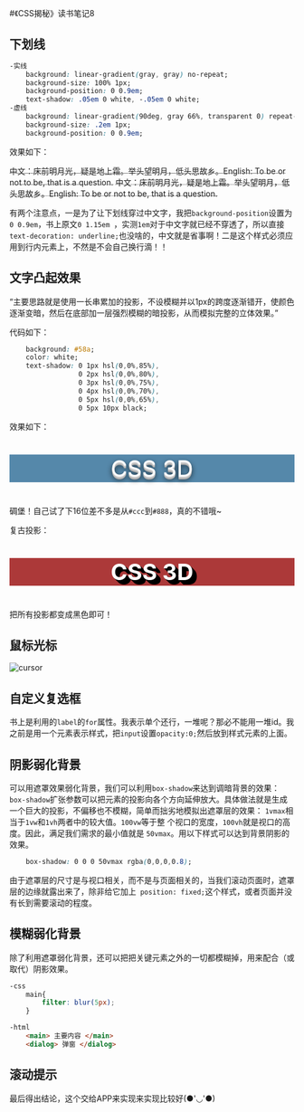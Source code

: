 #《CSS揭秘》读书笔记8

## 下划线

```css
-实线
    background: linear-gradient(gray, gray) no-repeat;
    background-size: 100% 1px;
    background-position: 0 0.9em;
    text-shadow: .05em 0 white, -.05em 0 white;
-虚线
    background: linear-gradient(90deg, gray 66%, transparent 0) repeat-x;
    background-size: .2em 1px;
    background-position: 0 0.9em;
```

效果如下： 

<style>
    .exp1{
        width: 200px;
        background: linear-gradient(gray, gray) no-repeat;
        background-size: 100% 1px;
        background-position: 0 0.9em;
        text-shadow: .05em 0 white, -.05em 0 white;
    }
    .exp2{
        width: 200px;
        background: linear-gradient(90deg,
 gray 66%, transparent 0) repeat-x;
        background-size: .2em 1px;
        background-position: 0 0.9em;
    }
</style>
<p>
    <span class="exp1">中文：床前明月光，疑是地上霜。举头望明月，低头思故乡。English: To be or not to be, that is a question.</span>
    <span class="exp2">中文：床前明月光，疑是地上霜。举头望明月，低头思故乡。English: To be or not to be, that is a question.</span>
</p>

有两个注意点，一是为了让下划线穿过中文字，我把`background-position`设置为`0 0.9em`，书上原文`0 1.15em
`，实测`1em`对于中文字就已经不穿透了，所以直接`text-decoration: underline;`也没啥的，中文就是省事啊！二是这个样式必须应用到行内元素上，不然是不会自己换行滴！！

## 文字凸起效果

“主要思路就是使用一长串累加的投影，不设模糊并以1px的跨度逐渐错开，使颜色逐渐变暗，然后在底部加一层强烈模糊的暗投影，从而模拟完整的立体效果。”

代码如下：

```css
    background: #58a;
    color: white;
    text-shadow: 0 1px hsl(0,0%,85%),
                 0 2px hsl(0,0%,80%),
                 0 3px hsl(0,0%,75%),
                 0 4px hsl(0,0%,70%),
                 0 5px hsl(0,0%,65%),
                 0 5px 10px black;
```

效果如下：

<style>
    .tu{
        font-size: 40px;
        text-align: center;
        background: #58a;
        color: white;
        text-shadow: 0 1px hsl(0,0%,85%),
                     0 2px hsl(0,0%,80%),
                     0 3px hsl(0,0%,75%),
                     0 4px hsl(0,0%,70%),
                     0 5px hsl(0,0%,65%),
                     0 5px 10px black;
    }
</style>
<p class="tu">
    CSS 3D
</p>

碉堡！自己试了下16位差不多是从`#ccc`到`#888`，真的不错哦~

复古投影：

<style>
    .tu2{
        font-size: 40px;
        text-align: center;
        font-weight: bold;
        color: white;
        background: hsl(0,50%,45%);
        text-shadow: 1px 1px black, 2px 2px black,
                     3px 3px black, 4px 4px black,
                     5px 5px black, 6px 6px black,
                     7px 7px black, 8px 8px black;
    }
</style>
<p class="tu2">
    CSS 3D
</p>

把所有投影都变成黑色即可！

## 鼠标光标

![cursor](http://oib8kvha0.bkt.clouddn.com/cursor.png)

## 自定义复选框

书上是利用的`label`的`for`属性。我表示单个还行，一堆呢？那必不能用一堆id。我之前是用一个元素表示样式，把`input`设置`opacity:0;`然后放到样式元素的上面。

## 阴影弱化背景

可以用遮罩效果弱化背景，我们可以利用`box-shadow`来达到调暗背景的效果：`box-shadow`扩张参数可以把元素的投影向各个方向延伸放大。具体做法就是生成一个巨大的投影，不偏移也不模糊，简单而拙劣地模拟出遮罩层的效果：
`1vmax`相当于`1vw`和`1vh`两者中的较大值。`100vw`等于整
个视口的宽度，`100vh`就是视口的高度。因此，满足我们需求的最小值就是
`50vmax`。用以下样式可以达到背景阴影的效果。

```css
    box-shadow: 0 0 0 50vmax rgba(0,0,0,0.8);
```

由于遮罩层的尺寸是与视口相关，而不是与页面相关的，当我们滚动页面时，遮罩层的边缘就露出来了，除非给它加上` position: fixed;`这个样式，或者页面并没有长到需要滚动的程度。

## 模糊弱化背景

除了利用遮罩弱化背景，还可以把把关键元素之外的一切都模糊掉，用来配合（或取代）阴影效果。

```css
-css
    main{
        filter: blur(5px);
    }
```
```html
-html
    <main> 主要内容 </main>
    <dialog> 弹窗 </dialog>
```

## 滚动提示

最后得出结论，这个交给APP来实现来实现比较好(●'◡'●)